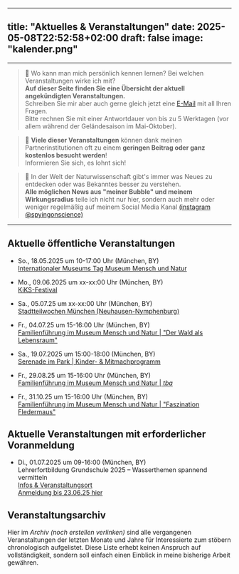 
--- 
title: "Aktuelles & Veranstaltungen"
date: 2025-05-08T22:52:58+02:00
draft: false
image: "kalender.png"
---
___
> 🤝 Wo kann man mich persönlich kennen lernen? Bei welchen Veranstaltungen wirke ich mit?  
**Auf dieser Seite finden Sie eine Übersicht der aktuell angekündigten Veranstaltungen.**  
Schreiben Sie mir aber auch gerne gleich jetzt eine [E-Mail](mailto:spyingonscience@posteo.com?subject=Kontaktaufnahme%20über%20die%20Webseite%20spyingonscience.com) mit all Ihren Fragen.   
Bitte rechnen Sie mit einer Antwortdauer von bis zu 5 Werktagen (vor allem während der Geländesaison im Mai-Oktober). 

>💸 **Viele dieser Veranstaltungen** können dank meinen Partnerinstitutionen oft zu einem **geringen Beitrag oder ganz kostenlos besucht werden**!   
Informieren Sie sich, es lohnt sich! 

>🚨 In der Welt der Naturwissenschaft gibt's immer was Neues zu entdecken oder was Bekanntes besser zu verstehen.   
**Alle möglichen News aus "meiner Bubble" und meinem Wirkungsradius** teile ich nicht nur hier, sondern auch mehr oder weniger regelmäßig auf meinem Social Media Kanal [(instagram @spyingonscience)](https://www.instagram.com/spyingonscience/)
___

## Aktuelle öffentliche Veranstaltungen 

* So., 18.05.2025 um 10-17:00 Uhr (München, BY)  
[Internationaler Museums Tag Museum Mensch und Natur](https://mmn-muenchen.snsb.de/internationaler-museumstag/)

* Mo., 09.06.2025 um xx-xx:00 Uhr (München, BY)  
[KiKS-Festival](https://kiks-muenchen.de/programm/kiks-festival)

* Sa., 05.07.25 um xx-xx:00 Uhr (München, BY)  
[Stadtteilwochen München (Neuhausen-Nymphenburg)](https://stadtteilwochen-muenchen.de/)

* Fr., 04.07.25 um 15-16:00 Uhr (München, BY)  
[Familienführung im Museum Mensch und Natur | "Der Wald als Lebensraum"](https://mmn-muenchen.snsb.de/familienfuehrungen/)

* Sa., 19.07.2025 um 15:00-18:00  (München, BY)  
[Serenade im Park | Kinder- & Mitmachprogramm](https://stadt.muenchen.de/infos/serenade-im-park.html)

* Fr., 29.08.25 um 15-16:00 Uhr (München, BY)  
[Familienführung im Museum Mensch und Natur | _tba_](https://mmn-muenchen.snsb.de/familienfuehrungen/)

* Fr., 31.10.25 um 15-16:00 Uhr (München, BY)  
[Familienführung im Museum Mensch und Natur | "Faszination Fledermaus"](https://mmn-muenchen.snsb.de/familienfuehrungen/)



## Aktuelle Veranstaltungen mit erforderlicher Voranmeldung

* Di., 01.07.2025 um 09-16:00  (München, BY)  
Lehrerfortbildung Grundschule 2025 – Wasserthemen spannend vermitteln  
[Infos & Veranstaltungsort](https://mmn-muenchen.snsb.de/lehrerfortbildung-grundschule-2025-wasserthemen-spannend-vermitteln/)  
[Anmeldung bis 23.06.25 hier](https://fibs.alp.dillingen.de/lehrgangssuche?container_id=409789)


## Veranstaltungsarchiv 

Hier im _Archiv (noch erstellen verlinken)_ sind alle vergangenen Veranstaltungen der letzten Monate und Jahre für Interessierte zum stöbern chronologisch aufgelistet. Diese Liste erhebt keinen Anspruch auf vollständigkeit, sondern soll einfach einen Einblick in meine bisherige Arbeit gewähren. 

